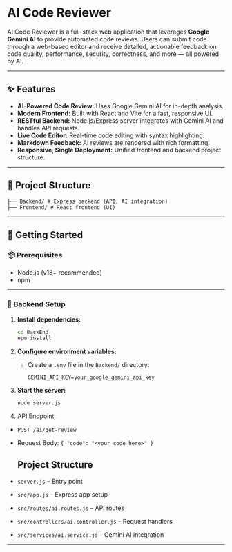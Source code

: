# AI Code Reviewer

AI Code Reviewer is a full-stack web application that leverages **Google Gemini AI** to provide automated code reviews. Users can submit code through a web-based editor and receive detailed, actionable feedback on code quality, performance, security, correctness, and more — all powered by AI.

---

## ✨ Features

- **AI-Powered Code Review:** Uses Google Gemini AI for in-depth analysis.
- **Modern Frontend:** Built with React and Vite for a fast, responsive UI.
- **RESTful Backend:** Node.js/Express server integrates with Gemini AI and handles API requests.
- **Live Code Editor:** Real-time code editing with syntax highlighting.
- **Markdown Feedback:** AI reviews are rendered with rich formatting.
- **Responsive, Single Deployment:** Unified frontend and backend project structure.

---

## 📁 Project Structure

```
├── Backend/ # Express backend (API, AI integration)
├── Frontend/ # React frontend (UI)
```


---

## 🚀 Getting Started

### 📦 Prerequisites

- Node.js (v18+ recommended)
- npm

---

### 📌 Backend Setup

1. **Install dependencies:**
    ```sh
   cd BackEnd
   npm install
   ```
2. **Configure environment variables:**
   - Create a `.env` file in the `Backend/` directory:
     ```
     GEMINI_API_KEY=your_google_gemini_api_key
     ```

3. **Start the server:**
   ```sh
   node server.js
   ```
4. API Endpoint:

- `POST /ai/get-review`
- Request Body: `{ "code": "<your code here>" }`

  ## Project Structure

- `server.js` – Entry point
- `src/app.js` – Express app setup
- `src/routes/ai.routes.js` – API routes
- `src/controllers/ai.controller.js` – Request handlers
- `src/services/ai.service.js` – Gemini AI integration
---
